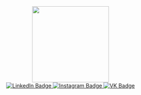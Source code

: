 <div id="header" align="center">
  <img src="https://media.giphy.com/media/765ccrAiB0g9z6EApL/giphy.gif" width="200"/>
</div>
<div id="badges" align="center">
  <a href="https://www.linkedin.com/in/%D0%B4%D0%B0%D0%BD%D0%B8%D0%B8%D0%BB-%D0%BB%D0%B0%D0%B2%D1%80%D0%B5%D0%BD%D0%BE%D0%B2-57ba43176/">
    <img src="https://img.shields.io/badge/LinkedIn-blue?style=for-the-badge&logo=linkedin&logoColor=white" alt="LinkedIn Badge"/>
  </a>
  <a href="https://www.instagram.com/dydyshkin/">
    <img src="https://img.shields.io/badge/Instagram-red?style=for-the-badge&logo=Instagram&logoColor=white" alt="Instagram Badge"/>
  </a>
  <a href="https://vk.com/dydyshkinL">
    <img src="https://img.shields.io/badge/VK-blue?style=for-the-badge&logo=VK&logoColor=white" alt="VK Badge"/>
  </a>
</div>
<img src="https://komarev.com/ghpvc/?Sept52&style=flat-square&color=blue" alt=""/>

